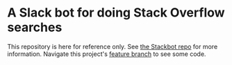 # A Slack bot for doing Stack Overflow searches

This repository is here for reference only. See [the Stackbot repo](https://github.com/voscarmv/stackbot) for more information. Navigate this project's [feature branch](https://github.com/voscarmv/stackoverflow_slack_bot/tree/feature-branch) to see some code.
